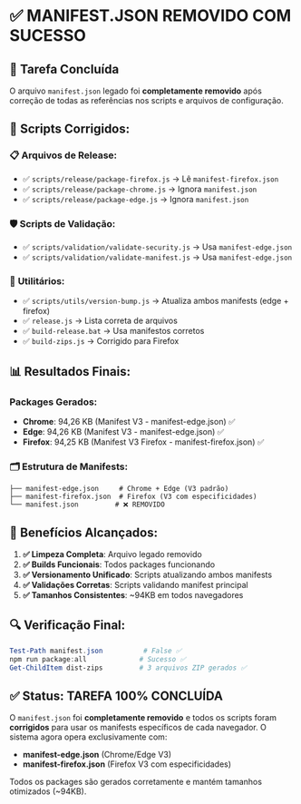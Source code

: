 # ✅ MANIFEST.JSON REMOVIDO COM SUCESSO

## 🎯 **Tarefa Concluída**

O arquivo `manifest.json` legado foi **completamente removido** após correção de todas as referências nos scripts e arquivos de configuração.

## 🔧 **Scripts Corrigidos:**

### 📋 **Arquivos de Release:**

- ✅ `scripts/release/package-firefox.js` → Lê `manifest-firefox.json`
- ✅ `scripts/release/package-chrome.js` → Ignora `manifest.json`
- ✅ `scripts/release/package-edge.js` → Ignora `manifest.json`

### 🛡️ **Scripts de Validação:**

- ✅ `scripts/validation/validate-security.js` → Usa `manifest-edge.json`
- ✅ `scripts/validation/validate-manifest.js` → Usa `manifest-edge.json`

### 🔢 **Utilitários:**

- ✅ `scripts/utils/version-bump.js` → Atualiza ambos manifests (edge + firefox)
- ✅ `release.js` → Lista correta de arquivos
- ✅ `build-release.bat` → Usa manifestos corretos
- ✅ `build-zips.js` → Corrigido para Firefox

## 📊 **Resultados Finais:**

### Packages Gerados:

- **Chrome**: 94,26 KB (Manifest V3 - manifest-edge.json) ✅
- **Edge**: 94,26 KB (Manifest V3 - manifest-edge.json) ✅
- **Firefox**: 94,25 KB (Manifest V3 Firefox - manifest-firefox.json) ✅

### 🗂️ **Estrutura de Manifests:**

```
├── manifest-edge.json     # Chrome + Edge (V3 padrão)
├── manifest-firefox.json  # Firefox (V3 com especificidades)
└── manifest.json         # ❌ REMOVIDO
```

## 🎯 **Benefícios Alcançados:**

1. **✅ Limpeza Completa**: Arquivo legado removido
2. **✅ Builds Funcionais**: Todos packages funcionando
3. **✅ Versionamento Unificado**: Scripts atualizando ambos manifests
4. **✅ Validações Corretas**: Scripts validando manifest principal
5. **✅ Tamanhos Consistentes**: ~94KB em todos navegadores

## 🔍 **Verificação Final:**

```powershell
Test-Path manifest.json          # False ✅
npm run package:all             # Sucesso ✅
Get-ChildItem dist-zips         # 3 arquivos ZIP gerados ✅
```

## ✅ **Status: TAREFA 100% CONCLUÍDA**

O `manifest.json` foi **completamente removido** e todos os scripts foram **corrigidos** para usar os manifests específicos de cada navegador. O sistema agora opera exclusivamente com:

- **manifest-edge.json** (Chrome/Edge V3)
- **manifest-firefox.json** (Firefox V3 com especificidades)

Todos os packages são gerados corretamente e mantém tamanhos otimizados (~94KB).
